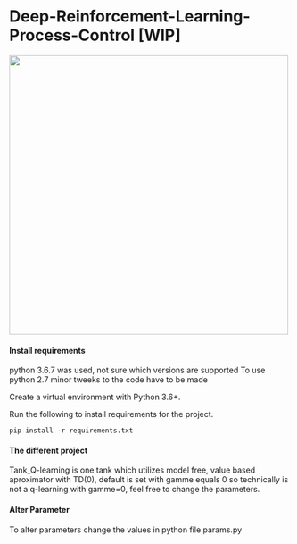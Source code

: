 # Deep-Reinforcement-Learning-Process-Control [WIP]

<img src="https://github.com/emedd33/Deep-Reinforcement-Learning-Process-Control/blob/master/visualize/images/DescriptionImage.png" width="500">


#### Install requirements
python 3.6.7 was used, not sure which versions are supported
To use python 2.7 minor tweeks to the code have to be made

Create a virtual environment with Python 3.6+.

Run the following to install requirements for the project.
```shell
pip install -r requirements.txt
```
#### The different project
Tank_Q-learning is one tank which utilizes model free, value based aproximator with TD(0), default is set with gamme equals 0 so technically is not a q-learning with gamme=0, feel free to change the parameters.

#### Alter Parameter
To alter parameters change the values in python file params.py


